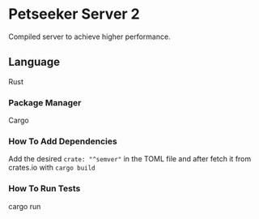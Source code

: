 # Petseeker Server 2
Compiled server to achieve higher performance.

## Language
Rust

### Package Manager
Cargo

### How To Add Dependencies
Add the desired ```crate: "^semver"``` in the TOML file and after fetch it from crates.io 
with ```cargo build```

### How To Run Tests
cargo run